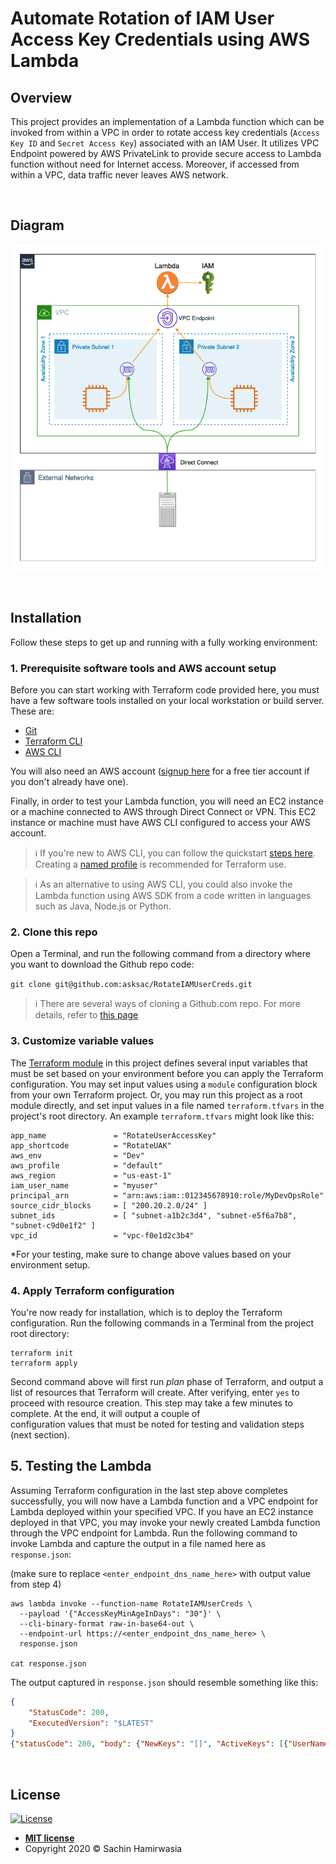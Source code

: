 # Automate Rotation of IAM User Access Key Credentials using AWS Lambda

## Overview 

This project provides an implementation of a Lambda function which can be invoked from within
a VPC in order to rotate access key credentials (`Access Key ID` and `Secret Access Key`) 
associated with an IAM User. It utilizes VPC Endpoint powered by AWS PrivateLink to provide
secure access to Lambda function without need for Internet access. Moreover, if accessed
from within a VPC, data traffic never leaves AWS network. 

&nbsp;
## Diagram

![AWS Diagram](docs/aws_diagram.png)

&nbsp;
## Installation

Follow these steps to get up and running with a fully working environment: 

### 1. Prerequisite software tools and AWS account setup

Before you can start working with Terraform code provided here, you must have a few 
software tools installed on your local workstation or build server. These are:

- [Git](https://git-scm.com/book/en/v2/Getting-Started-Installing-Git)
- [Terraform CLI](https://learn.hashicorp.com/tutorials/terraform/install-cli) 
- [AWS CLI](https://docs.aws.amazon.com/cli/latest/userguide/install-cliv2.html)

You will also need an AWS account ([signup here](https://aws.amazon.com/free/free-tier/) 
for a free tier account if you don't already have one). 

Finally, in order to test your Lambda function, you will need an EC2 instance or a machine 
connected to AWS through Direct Connect or VPN. This EC2 instance or machine must have AWS 
CLI configured to access your AWS account. 

> :information_source: If you're new to AWS CLI, you can follow the quickstart 
[steps here](https://docs.aws.amazon.com/cli/latest/userguide/cli-configure-quickstart.html). 
Creating a [named profile](https://docs.aws.amazon.com/cli/latest/userguide/cli-configure-profiles.html) 
is recommended for Terraform use. 

> :information_source: As an alternative to using AWS CLI, you could also invoke the Lambda
function using AWS SDK from a code written in languages such as Java, Node.js or Python. 

### 2. Clone this repo

Open a Terminal, and run the following command from a directory where you want to download 
the Github repo code: 

`git clone git@github.com:asksac/RotateIAMUserCreds.git`

> :information_source: There are several ways of cloning a Github.com repo. For more details, 
refer to [this page](https://docs.github.com/en/free-pro-team@latest/github/creating-cloning-and-archiving-repositories/cloning-a-repository)

### 3. Customize variable values 

The [Terraform module](./docs/MODULE.md) in this project defines several input variables 
that must be set based on your environment before you can apply the Terraform configuration. 
You may set input values using a `module` configuration block from your own Terraform 
project. Or, you may run this project as a root module directly, and set input values in 
a file named `terraform.tfvars` in the project's root directory. An example `terraform.tfvars` 
might look like this: 

```
app_name               = "RotateUserAccessKey"
app_shortcode          = "RotateUAK"
aws_env                = "Dev"
aws_profile            = "default"
aws_region             = "us-east-1"
iam_user_name          = "myuser"
principal_arn          = "arn:aws:iam::012345678910:role/MyDevOpsRole"
source_cidr_blocks     = [ "200.20.2.0/24" ]
subnet_ids             = [ "subnet-a1b2c3d4", "subnet-e5f6a7b8", "subnet-c9d0e1f2" ]
vpc_id                 = "vpc-f0e1d2c3b4"
```

*For your testing, make sure to change above values based on your environment setup. 

### 4. Apply Terraform configuration

You're now ready for installation, which is to deploy the Terraform configuration. Run the 
following commands in a Terminal from the project root directory:

```shell
terraform init
terraform apply
```

Second command above will first run _plan_ phase of Terraform, and output a list of 
resources that Terraform will create. After verifying, enter `yes` to proceed with resource 
creation. This step may take a few minutes to complete. At the end, it will output a couple of  
configuration values that must be noted for testing and validation steps (next section). 

## 5. Testing the Lambda

Assuming Terraform configuration in the last step above completes successfully, you will 
now have a Lambda function and a VPC endpoint for Lambda deployed within your specified 
VPC. If you have an EC2 instance deployed in that VPC, you may invoke your newly created 
Lambda function through the VPC endpoint for Lambda. Run the following command to invoke 
Lambda and capture the output in a file named here as `response.json`: 

(make sure to replace `<enter_endpoint_dns_name_here>` with output value from step 4)

```shell
aws lambda invoke --function-name RotateIAMUserCreds \
  --payload '{"AccessKeyMinAgeInDays": "30"}' \
  --cli-binary-format raw-in-base64-out \
  --endpoint-url https://<enter_endpoint_dns_name_here> \
  response.json 

cat response.json 
```

The output captured in `response.json` should resemble something like this: 

```json
{
    "StatusCode": 200,
    "ExecutedVersion": "$LATEST"
}
{"statusCode": 200, "body": {"NewKeys": "[]", "ActiveKeys": [{"UserName": "myuser", "AccessKeyId": "A9Z8B7Y6C5X4D3W2E1", "KeyAgeInDays": 18, "Status": "Active"}]}}
```

&nbsp;
## License

[![License](http://img.shields.io/:license-mit-blue.svg?style=flat-square)](http://badges.mit-license.org)

- **[MIT license](http://opensource.org/licenses/mit-license.php)**
- Copyright 2020 &copy; Sachin Hamirwasia
